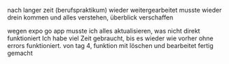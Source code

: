 nach langer zeit (berufspraktikum) wieder weitergearbeitet
musste wieder drein kommen und alles verstehen, überblick verschaffen

wegen expo go app musste ich alles aktualisieren, was nicht direkt funktioniert
Ich habe viel Zeit gebraucht, bis es wieder wie vorher ohne errors funktioniert.
von tag 4, funktion mit löschen und bearbeitet fertig gemacht
